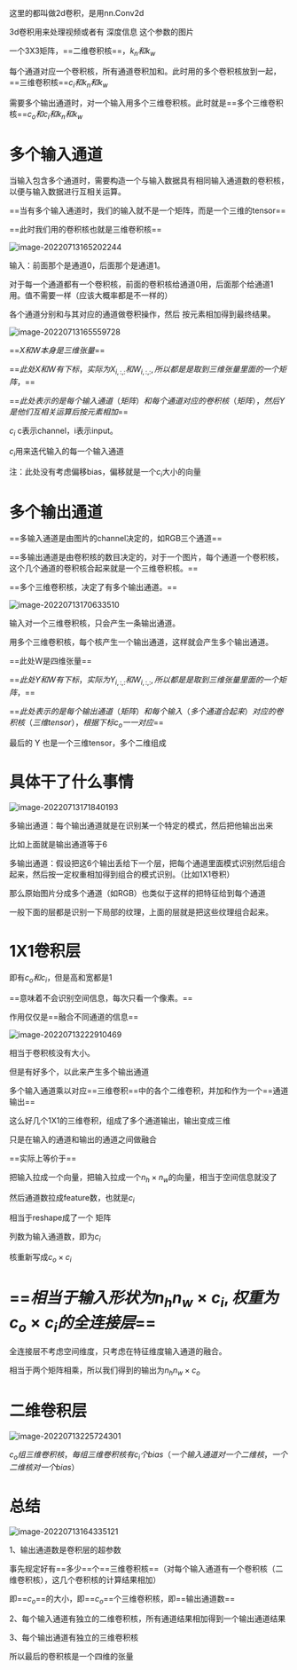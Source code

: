 这里的都叫做2d卷积，是用nn.Conv2d

3d卷积用来处理视频或者有  深度信息  这个参数的图片



一个3X3矩阵，==二维卷积核==，$k_n和k_w$

每个通道对应一个卷积核，所有通道卷积加和。此时用的多个卷积核放到一起，==三维卷积核==$c_i和k_n和k_w$

需要多个输出通道时，对一个输入用多个三维卷积核。此时就是==多个三维卷积核==$c_o和c_i和k_n和k_w$

# 多个输入通道

当输入包含多个通道时，需要构造一个与输入数据具有相同输入通道数的卷积核，以便与输入数据进行互相关运算。

==当有多个输入通道时，我们的输入就不是一个矩阵，而是一个三维的tensor==

==此时我们用的卷积核也就是三维卷积核==

![image-20220713165202244](D:\论文\截图\image-20220713165202244.png)



输入：前面那个是通道0，后面那个是通道1。

对于每一个通道都有一个卷积核，前面的卷积核给通道0用，后面那个给通道1用。值不需要一样（应该大概率都是不一样的）

各个通道分别和与其对应的通道做卷积操作，然后  按元素相加得到最终结果。

![image-20220713165559728](D:\论文\截图\image-20220713165559728.png)

==$X和W本身是三维张量$==

==$此处X和W有下标，实际为X_{i,:,:}和W_{i,:,:},所以都是是取到三维张量里面的一个矩阵，$==

==$此处表示的是每个输入通道（矩阵）和每个通道对应的卷积核（矩阵），然后Y是他们互相关运算后按元素相加$==



$c_i$  c表示channel，i表示input。

$c_i$用来迭代输入的每一个输入通道



注：此处没有考虑偏移bias，偏移就是一个$c_i$大小的向量





# 多个输出通道

==多输入通道是由图片的channel决定的，如RGB三个通道==

==多输出通道是由卷积核的数目决定的，对于一个图片，每个通道一个卷积核，这个几个通道的卷积核合起来就是一个三维卷积核。==

==多个三维卷积核，决定了有多个输出通道。==

![image-20220713170633510](D:\论文\截图\image-20220713170633510.png)

输入对一个三维卷积核，只会产生一条输出通道。

用多个三维卷积核，每个核产生一个输出通道，这样就会产生多个输出通道。



==此处W是四维张量==

==$此处Y和W有下标，实际为Y_{i,:,:}和W_{i,:,:},所以都是是取到三维张量里面的一个矩阵，$==

==$此处表示的是每个输出通道（矩阵）和每个输入（多个通道合起来）对应的卷积核（三维tensor），根据下标c_o一一对应$==



最后的 Y 也是一个三维tensor，多个二维组成



# 具体干了什么事情

![image-20220713171840193](D:\论文\截图\image-20220713171840193.png)

多输出通道：每个输出通道就是在识别某一个特定的模式，然后把他输出出来

比如上面就是输出通道等于6



多输出通道：假设把这6个输出丢给下一个层，把每个通道里面模式识别然后组合起来，然后按一定权重相加得到组合的模式识别。（比如1X1卷积）



那么原始图片分成多个通道（如RGB）也类似于这样的把特征给到每个通道





一般下面的层都是识别一下局部的纹理，上面的层就是把这些纹理组合起来。



# 1X1卷积层

即有$c_o和c_i$，但是高和宽都是1

==意味着不会识别空间信息，每次只看一个像素。==

作用仅仅是==融合不同通道的信息==

![image-20220713222910469](D:\论文\截图\image-20220713222910469.png)

相当于卷积核没有大小。

但是有好多个，以此来产生多个输出通道



多个输入通道乘以对应==三维卷积==中的各个二维卷积，并加和作为一个==通道输出==

这么好几个1X1的三维卷积，组成了多个通道输出，输出变成三维





只是在输入的通道和输出的通道之间做融合



==实际上等价于==

把输入拉成一个向量，把输入拉成一个$n_h \times n_w$的向量，相当于空间信息就没了

然后通道数拉成feature数，也就是$c_i$

相当于reshape成了一个 矩阵

列数为输入通道数，即为$c_i$

核重新写成$c_o \times c_i$

# ==$相当于输入形状为n_hn_w \times c_i ,权重为c_o \times c_i 的全连接层$==

全连接层不考虑空间维度，只考虑在特征维度输入通道的融合。



相当于两个矩阵相乘，所以我们得到的输出为$n_hn_w \times c_o$



# 二维卷积层

![image-20220713225724301](D:\论文\截图\image-20220713225724301.png)

$c_o组三维卷积核，每组三维卷积核有c_i个bias（一个输入通道对一个二维核，一个二维核对一个bias）$

# 总结

![image-20220713164335121](D:\论文\截图\image-20220713164335121.png)

1、输出通道数是卷积层的超参数

事先规定好有==多少==个==三维卷积核==（对每个输入通道有一个卷积核（二维卷积核），这几个卷积核的计算结果相加）

即==$c_o$==的大小，即==$c_o$==个三维卷积核，即==输出通道数==



2、每个输入通道有独立的二维卷积核，所有通道结果相加得到一个输出通道结果

3、每个输出通道有独立的三维卷积核

所以最后的卷积核是一个四维的张量